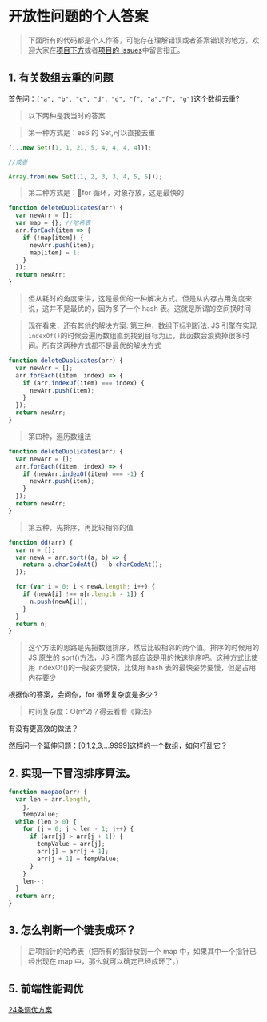 # 开放性问题的个人答案

> 下面所有的代码都是个人作答，可能存在理解错误或者答案错误的地方，欢迎大家在[项目下方](https://github.com/springHyc/InterviewLibrary)或者[项目的 issues](https://github.com/springHyc/InterviewLibrary/issues)中留言指正。

## 1. 有关数组去重的问题

首先问：`["a", "b", "c", "d", "d", "f", "a","f", "g"]`这个数组去重?

> 以下两种是我当时的答案

> 第一种方式是：es6 的 Set,可以直接去重

```js
[...new Set([1, 1, 21, 5, 4, 4, 4, 4])];

//或者

Array.from(new Set([1, 2, 3, 3, 4, 5, 5]));
```

> 第二种方式是：for 循环，对象存放，这是最快的

```js
function deleteDuplicates(arr) {
  var newArr = [];
  var map = {}; //哈希表
  arr.forEach(item => {
    if (!map[item]) {
      newArr.push(item);
      map[item] = 1;
    }
  });
  return newArr;
}
```

> 但从耗时的角度来讲，这是最优的一种解决方式。但是从内存占用角度来说，这并不是最优的，因为多了一个 hash 表。这就是所谓的空间换时间

> 现在看来，还有其他的解决方案:
> 第三种，数组下标判断法.
> JS 引擎在实现 `indexOf()`的时候会遍历数组直到找到目标为止，此函数会浪费掉很多时间。所有这两种方式都不是最优的解决方式

```js
function deleteDuplicates(arr) {
  var newArr = [];
  arr.forEach((item, index) => {
    if (arr.indexOf(item) === index) {
      newArr.push(item);
    }
  });
  return newArr;
}
```

> 第四种，遍历数组法

```js
function deleteDuplicates(arr) {
  var newArr = [];
  arr.forEach((item, index) => {
    if (newArr.indexOf(item) === -1) {
      newArr.push(item);
    }
  });
  return newArr;
}
```

> 第五种，先排序，再比较相邻的值

```js
function dd(arr) {
  var n = [];
  var newA = arr.sort((a, b) => {
    return a.charCodeAt() - b.charCodeAt();
  });

  for (var i = 0; i < newA.length; i++) {
    if (newA[i] !== n[n.length - 1]) {
      n.push(newA[i]);
    }
  }
  return n;
}
```

> 这个方法的思路是先把数组排序，然后比较相邻的两个值。排序的时候用的 JS 原生的 sort()方法，JS 引擎内部应该是用的快速排序吧。这种方式比使用 indexOf()的一般姿势要快，比使用 hash 表的最快姿势要慢，但是占用内存要少

根据你的答案，会问你，for 循环复杂度是多少？

> 时间复杂度：O(n^2)？得去看看《算法》

有没有更高效的做法？

>

然后问一个延伸问题：[0,1,2,3,...9999]这样的一个数组，如何打乱它？

## 2. 实现一下冒泡排序算法。

```js
function maopao(arr) {
  var len = arr.length,
    j,
    tempValue;
  while (len > 0) {
    for (j = 0; j < len - 1; j++) {
      if (arr[j] > arr[j + 1]) {
        tempValue = arr[j];
        arr[j] = arr[j + 1];
        arr[j + 1] = tempValue;
      }
    }
    len--;
  }
  return arr;
}
```

## 3. 怎么判断一个链表成环？

> 后项指针的哈希表（把所有的指针放到一个 map 中，如果其中一个指针已经出现在 map 中，那么就可以确定已经成环了。）

## 5. 前端性能调优

[24条调优方案](https://segmentfault.com/a/1190000022205291?utm_source=weekly&utm_medium=email&utm_campaign=SegmentFault%20%E7%B2%BE%E9%80%89%E6%AF%8F%E5%91%A8%E7%B2%BE%E9%80%89%E4%B8%A8%E5%B0%8F%E7%A8%8B%E5%BA%8F%E6%A1%86%E6%9E%B6%E8%BF%90%E8%A1%8C%E6%97%B6%E6%80%A7%E8%83%BD%E5%A4%A7%E6%B5%8B%E8%AF%84%E4%B8%A8%E5%89%8D%E7%AB%AF%E6%80%A7%E8%83%BD%E4%BC%98%E5%8C%96%2024%20%E6%9D%A1%E5%BB%BA%E8%AE%AE)

